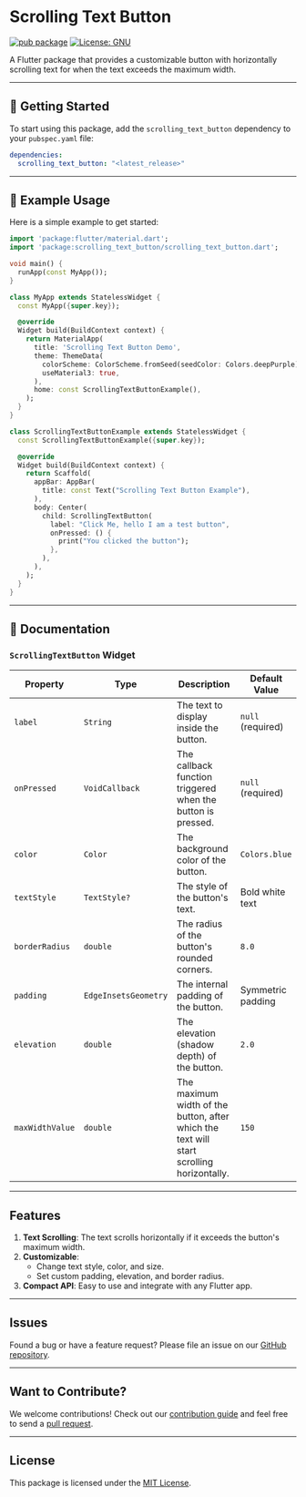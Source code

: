 
# Scrolling Text Button

[![pub package](https://img.shields.io/pub/v/scrolling_text_button.svg)](https://pub.dev/packages/scrolling_text_button) [![License: GNU](https://img.shields.io/badge/License-GNU-blue.svg)](https://opensource.org/licenses/GPL-3.0)


A Flutter package that provides a customizable button with horizontally scrolling text for when the text exceeds the maximum width.

---

## 🌟 Getting Started

To start using this package, add the `scrolling_text_button` dependency to your `pubspec.yaml` file:

```yaml
dependencies:
  scrolling_text_button: "<latest_release>"
```

---

## 📌 Example Usage

Here is a simple example to get started:

```dart
import 'package:flutter/material.dart';
import 'package:scrolling_text_button/scrolling_text_button.dart';

void main() {
  runApp(const MyApp());
}

class MyApp extends StatelessWidget {
  const MyApp({super.key});

  @override
  Widget build(BuildContext context) {
    return MaterialApp(
      title: 'Scrolling Text Button Demo',
      theme: ThemeData(
        colorScheme: ColorScheme.fromSeed(seedColor: Colors.deepPurple),
        useMaterial3: true,
      ),
      home: const ScrollingTextButtonExample(),
    );
  }
}

class ScrollingTextButtonExample extends StatelessWidget {
  const ScrollingTextButtonExample({super.key});

  @override
  Widget build(BuildContext context) {
    return Scaffold(
      appBar: AppBar(
        title: const Text("Scrolling Text Button Example"),
      ),
      body: Center(
        child: ScrollingTextButton(
          label: "Click Me, hello I am a test button",
          onPressed: () {
            print("You clicked the button");
          },
        ),
      ),
    );
  }
}
```

---

## 📝 Documentation

### `ScrollingTextButton` Widget

| Property        | Type                 | Description                                                                                  | Default Value       |
|-----------------|----------------------|----------------------------------------------------------------------------------------------|---------------------|
| `label`         | `String`             | The text to display inside the button.                                                      | `null` (required)   |
| `onPressed`     | `VoidCallback`       | The callback function triggered when the button is pressed.                                 | `null` (required)   |
| `color`         | `Color`              | The background color of the button.                                                         | `Colors.blue`       |
| `textStyle`     | `TextStyle?`         | The style of the button's text.                                                             | Bold white text     |
| `borderRadius`  | `double`             | The radius of the button's rounded corners.                                                 | `8.0`               |
| `padding`       | `EdgeInsetsGeometry` | The internal padding of the button.                                                         | Symmetric padding   |
| `elevation`     | `double`             | The elevation (shadow depth) of the button.                                                 | `2.0`               |
| `maxWidthValue` | `double`             | The maximum width of the button, after which the text will start scrolling horizontally.     | `150`               |

---

## Features

1. **Text Scrolling**: The text scrolls horizontally if it exceeds the button's maximum width.
2. **Customizable**:
   - Change text style, color, and size.
   - Set custom padding, elevation, and border radius.
3. **Compact API**: Easy to use and integrate with any Flutter app.

---

## Issues

Found a bug or have a feature request? Please file an issue on our [GitHub repository](https://github.com/IbroCalculus/scrolling_text_button/issues).

---

## Want to Contribute?

We welcome contributions! Check out our [contribution guide](CONTRIBUTING.md) and feel free to send a [pull request](https://github.com/IbroCalculus/scrolling_text_button/pulls).

---

## License

This package is licensed under the [MIT License](https://opensource.org/licenses/MIT).
